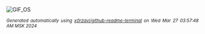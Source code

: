<div align="justify">
<picture>
    <source media="(prefers-color-scheme: dark)" srcset="https://i.ibb.co/gMx3dmb/output-gif.gif">
    <source media="(prefers-color-scheme: light)" srcset="https://i.ibb.co/gMx3dmb/output-gif.gif">
    <img alt="GIF_OS" src="https://i.ibb.co/gMx3dmb/output-gif.gif">
</picture>

<sub><i>Generated automatically using [x0rzavi/github-readme-terminal](https://github.com/x0rzavi/github-readme-terminal) on Wed Mar 27 03:57:48 AM MSK 2024</i></sub>

</div>

<!-- Image deletion URL: https://ibb.co/N6Msrtg/5b722f14fb9aac4e2063daf7a3e802f6 -->
